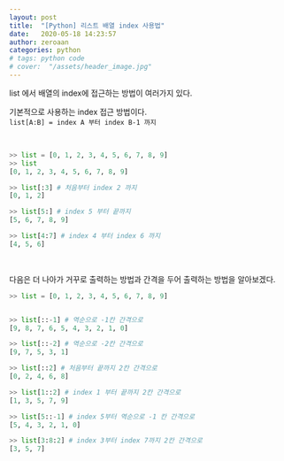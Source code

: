 ```yaml
---
layout: post
title:  "[Python] 리스트 배열 index 사용법"
date:   2020-05-18 14:23:57
author: zeroaan
categories: python
# tags: python code
# cover:  "/assets/header_image.jpg"
---
```


list 에서 배열의 index에 접근하는 방법이 여러가지 있다.

기본적으로 사용하는 index 접근 방법이다.<br>
`list[A:B] = index A 부터 index B-1 까지`

<br>

```python
>> list = [0, 1, 2, 3, 4, 5, 6, 7, 8, 9]
>> list
[0, 1, 2, 3, 4, 5, 6, 7, 8, 9]

>> list[:3] # 처음부터 index 2 까지
[0, 1, 2]

>> list[5:] # index 5 부터 끝까지
[5, 6, 7, 8, 9]

>> list[4:7] # index 4 부터 index 6 까지
[4, 5, 6]
```

<br>

다음은 더 나아가 거꾸로 출력하는 방법과 간격을 두어 출력하는 방법을 알아보겠다.<br>
```python
>> list = [0, 1, 2, 3, 4, 5, 6, 7, 8, 9]


>> list[::-1] # 역순으로 -1칸 간격으로
[9, 8, 7, 6, 5, 4, 3, 2, 1, 0]

>> list[::-2] # 역순으로 -2칸 간격으로
[9, 7, 5, 3, 1]

>> list[::2] # 처음부터 끝까지 2칸 간격으로
[0, 2, 4, 6, 8]

>> list[1::2] # index 1 부터 끝까지 2칸 간격으로
[1, 3, 5, 7, 9]

>> list[5::-1] # index 5부터 역순으로 -1 칸 간격으로
[5, 4, 3, 2, 1, 0]

>> list[3:8:2] # index 3부터 index 7까지 2칸 간격으로
[3, 5, 7]
```